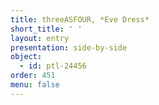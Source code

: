 ```yaml
---
title: threeASFOUR, *Eve Dress*
short_title: ' '
layout: entry
presentation: side-by-side
object:
  - id: ptl-24456
order: 451
menu: false
---
```

